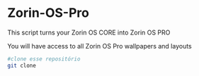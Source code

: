 # Zorin-OS-Pro
This script turns your Zorin OS CORE into Zorin OS PRO

You will have access to all Zorin OS Pro wallpapers and layouts
```bash
#clone esse repositório 
git clone 


```
